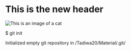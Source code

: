 # This is the new header 
![This is an image of a cat](https://www.pexels.com/search/cat/)

$ git init

Initialized empty git repository in /Tadiwa20/Material/.git/
